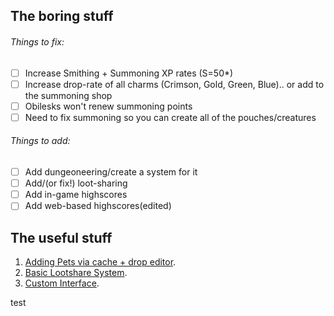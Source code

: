 ## The boring stuff
###### Things to fix:
- [ ] Increase Smithing + Summoning XP rates (S=50*)
- [ ] Increase drop-rate of all charms (Crimson, Gold, Green, Blue).. or add to the summoning shop
- [ ] Obilesks won't renew summoning points
- [ ] Need to fix summoning so you can create all of the pouches/creatures

###### Things to add:
- [ ] Add dungeoneering/create a system for it
- [ ] Add/(or fix!) loot-sharing
- [ ] Add in-game highscores
- [ ] Add web-based highscores(edited)

## The useful stuff
1. [Adding Pets via cache + drop editor](http://www.rune-server.org/runescape-development/rs-503-client-server/snippets/599047-718-adding-boss-pets-npc-item.html).
2. [Basic Lootshare System](http://www.rune-server.org/runescape-development/rs-503-client-server/tutorials/479484-718-basic-lootshare-system.html).
3. [Custom Interface](http://www.rune-server.org/runescape-development/rs-503-client-server/tutorials/592636-718-how-make-your-own-custom-interfaces.html).

test
